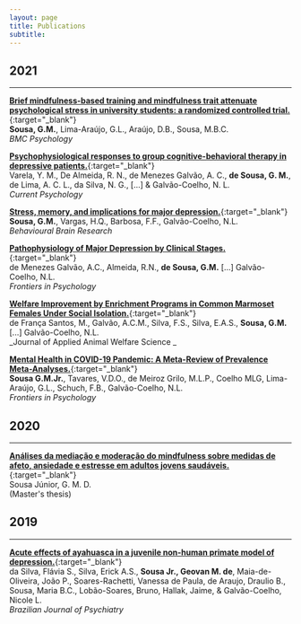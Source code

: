 ```yaml
---
layout: page
title: Publications
subtitle: 
---
```



## 2021
***
[**Brief mindfulness-based training and mindfulness trait attenuate psychological stress in university students: a randomized controlled trial.**](https://doi.org/10.1186/s40359-021-00520-x){:target="_blank"}  
**Sousa, G.M.**, Lima-Araújo, G.L., Araújo, D.B., Sousa, M.B.C.  
_BMC Psychology_

[**Psychophysiological responses to group cognitive-behavioral therapy in depressive patients.**](https://link.springer.com/article/10.1007/s12144-020-01324-9){:target="_blank"}  
Varela, Y. M., De Almeida, R. N., de Menezes Galvão, A. C., **de Sousa, G. M.**, de Lima, A. C. L., da Silva, N. G., \[...\] & Galvão-Coelho, N. L.  
_Current Psychology_

[**Stress, memory, and implications for major depression.**](https://www.sciencedirect.com/science/article/pii/S0166432821002989?via%3Dihub){:target="_blank"}  
**Sousa, G.M.**, Vargas, H.Q., Barbosa, F.F., Galvão-Coelho, N.L.  
_Behavioural Brain Research_

[**Pathophysiology of Major Depression by Clinical Stages.**](https://www.frontiersin.org/articles/10.3389/fpsyg.2021.641779/full){:target="_blank"}  
de Menezes Galvão, A.C., Almeida, R.N., **de Sousa, G.M.** \[...\] Galvão-Coelho, N.L.  
_Frontiers in Psychology_

[**Welfare Improvement by Enrichment Programs in Common Marmoset Females Under Social Isolation.**](https://www.tandfonline.com/doi/full/10.1080/10888705.2021.1968863){:target="_blank"}  
de França Santos, M., Galvão, A.C.M., Silva, F.S., Silva, E.A.S., **Sousa, G.M.** \[...\] Galvão-Coelho, N.L.  
_Journal of Applied Animal Welfare Science _

[**Mental Health in COVID-19 Pandemic: A Meta-Review of Prevalence Meta-Analyses.**](https://www.frontiersin.org/articles/10.3389/fpsyg.2021.703838/full){:target="_blank"}  
**Sousa G.M.Jr.**, Tavares, V.D.O., de Meiroz Grilo, M.L.P., Coelho MLG, Lima-Araújo, G.L., Schuch, F.B., Galvão-Coelho, N.L.  
_Frontiers in Psychology_

## 2020
***
[**Análises da mediação e moderação do mindfulness sobre medidas de afeto, ansiedade e estresse em adultos jovens saudáveis.**](https://repositorio.ufrn.br/jspui/handle/123456789/28431){:target="_blank"}  
Sousa Júnior, G. M. D.  
(Master's thesis)

## 2019
***
[**Acute effects of ayahuasca in a juvenile non-human primate model of depression.**](https://doi.org/10.1590/1516-4446-2018-0140){:target="_blank"}  
da Silva, Flávia S., Silva, Erick A.S., **Sousa Jr., Geovan M. de**, Maia-de-Oliveira, João P., Soares-Rachetti, Vanessa de Paula, de Araujo, Draulio B., Sousa, Maria B.C., Lobão-Soares, Bruno, Hallak, Jaime, & Galvão-Coelho, Nicole L.  
_Brazilian Journal of Psychiatry_
